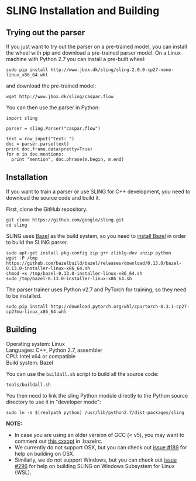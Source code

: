 # SLING Installation and Building

## Trying out the parser

If you just want to try out the parser on a pre-trained model, you can install
the wheel with pip and download a pre-trained parser model. On a Linux machine
with Python 2.7 you can install a pre-built wheel:

```
sudo pip install http://www.jbox.dk/sling/sling-2.0.0-cp27-none-linux_x86_64.whl
```
and download the pre-trained model:
```
wget http://www.jbox.dk/sling/caspar.flow
```
You can then use the parser in Python:
```
import sling

parser = sling.Parser("caspar.flow")

text = raw_input("text: ")
doc = parser.parse(text)
print doc.frame.data(pretty=True)
for m in doc.mentions:
  print "mention", doc.phrase(m.begin, m.end)
```

## Installation

If you want to train a parser or use SLING for C++ development, you need to
download the source code and build it.

First, clone the GitHub repository.

```shell
git clone https://github.com/google/sling.git
cd sling
```

SLING uses [Bazel](https://bazel.build/) as the build system, so you need to
[install Bazel](https://docs.bazel.build/versions/master/install.html) in order
to build the SLING parser.

```shell
sudo apt-get install pkg-config zip g++ zlib1g-dev unzip python
wget -P /tmp https://github.com/bazelbuild/bazel/releases/download/0.13.0/bazel-0.13.0-installer-linux-x86_64.sh
chmod +x /tmp/bazel-0.13.0-installer-linux-x86_64.sh
sudo /tmp/bazel-0.13.0-installer-linux-x86_64.sh
```

The parser trainer uses Python v2.7 and PyTorch for training, so they need to be
installed.

```shell
sudo pip install http://download.pytorch.org/whl/cpu/torch-0.3.1-cp27-cp27mu-linux_x86_64.whl
```

## Building

Operating system: Linux<br>
Languages: C++, Python 2.7, assembler<br>
CPU: Intel x64 or compatible<br>
Build system: Bazel<br>

You can use the `buildall.sh` script to build all the source code:

```shell
tools/buildall.sh
```

You then need to link the sling Python module directly to the Python source
directory to use it in "developer mode":

```shell
sudo ln -s $(realpath python) /usr/lib/python2.7/dist-packages/sling
```

**NOTE:**
* In case you are using an older version of GCC (< v5), you may want to comment
  out [this cxxopt](https://github.com/google/sling/blob/f8f0fbd1a18596ccfe6dbfba262a17afd36e2b5f/.bazelrc#L8) in .bazelrc.
* We currently do not support OSX, but you can check out
  [issue #189](https://github.com/google/sling/issues/189) for help on building
  on OSX.
* Similarly, we do not support Windows, but you can check out
  [issue #296](https://github.com/google/sling/issues/296) for help on
  building SLING on Windows Subsystem for Linux (WSL).

